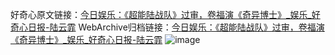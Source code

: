 好奇心原文链接：[今日娱乐：《超能陆战队》过审，卷福演《奇异博士》_娱乐_好奇心日报-陆云霏](https://www.qdaily.com/articles/4141.html)
WebArchive归档链接：[今日娱乐：《超能陆战队》过审，卷福演《奇异博士》_娱乐_好奇心日报-陆云霏](http://web.archive.org/web/20170703224126/http://www.qdaily.com/articles/4141.html)
![image](http://ww3.sinaimg.cn/large/007d5XDply1g3ve6pjgxtj30u03i1e81)